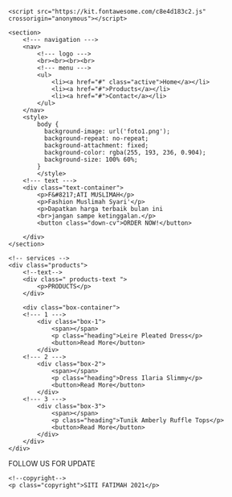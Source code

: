 <!DOCTYPE html>
<html>
<head>
    <meta charset="utf-8">
    <title>fatimuslimah</title>
    <link rel="shortcut icon" href="111.jpg">
    <link rel="stylesheet" type="text/css" href="style.css"/>
    
    <script src="https://kit.fontawesome.com/c8e4d183c2.js" crossorigin="anonymous"></script>   
</head>
 
<body>
    
    <section>
        <!--- navigation --->
        <nav>
            <!--- logo --->
            <br><br><br><br>
            <!--- menu --->
            <ul>
                <li><a href="#" class="active">Home</a></li>
                <li><a href="#">Products</a></li>
                <li><a href="#">Contact</a></li>
            </ul>
        </nav>
        <style>
            body {
              background-image: url('foto1.png');
              background-repeat: no-repeat;
              background-attachment: fixed;
              background-color: rgba(255, 193, 236, 0.904); 
              background-size: 100% 60%;
            }
            </style>
        <!--- text --->
        <div class="text-container">
            <p>F&#8217;ATI MUSLIMAH</p>
            <p>Fashion Muslimah Syari'</p>
            <p>Dapatkan harga terbaik bulan ini
            <br>jangan sampe ketinggalan.</p>
            <button class="down-cv">ORDER NOW!</button>
            
        </div>
    </section>
    
    <!-- services -->
    <div class="products">
        <!--text-->
        <div class=" products-text ">
            <p>PRODUCTS</p>
        </div>
         
        <div class="box-container">
        <!--- 1 --->
            <div class="box-1">
                <span></span>
                <p class="heading">Leire Pleated Dress</p>
                <button>Read More</button>
            </div>
        <!--- 2 --->
            <div class="box-2">
                <span></span>
                <p class="heading">Dress Ilaria Slimmy</p>
                <button>Read More</button>
            </div>
        <!--- 3 --->
            <div class="box-3">
                <span></span>
                <p class="heading">Tunik Amberly Ruffle Tops</p>
                <button>Read More</button>
            </div>
        </div>
    </div>

<!-- footer -->
<footer>
    <p>FOLLOW US FOR UPDATE</p>
    <!--social-->
    <div class="social-icons">
        <a href="#"><i class="fab fa-whatsapp"></i></a>
        <a href="#"><i class="fab fa-facebook-f"></i></a>
        <a href="#"><i class="fab fa-twitter"></i></a>
        <a href="#"><i class="fab fa-instagram"></i></a>
        <a href="#"><i class="fab fa-youtube"></i></a>
    </div>
     
    <!--copyright-->
    <p class="copyright">SITI FATIMAH 2021</p>
</footer>

<!--social-attach-bar-->
<div class="social">
    <a href="#"><i class="fab fa-whatsapp"></i></a>
    <a href="#"><i class="fab fa-facebook-f"></i></a>
    <a href="#"><i class="fab fa-twitter"></i></a>
    <a href="#"><i class="fab fa-instagram"></i></a>
    <a href="#"><i class="fab fa-youtube"></i></a>
</div>
</body>

